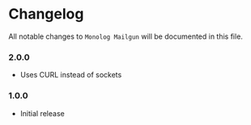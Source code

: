 # Changelog

All notable changes to `Monolog Mailgun` will be documented in this file.

### 2.0.0
- Uses CURL instead of sockets

### 1.0.0
- Initial release
